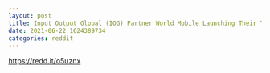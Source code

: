 ```yaml
--- 
layout: post 
title: Input Output Global (IOG) Partner World Mobile Launching Their Token On Cardano 
date: 2021-06-22 1624389734 
categories: reddit 
--- 
```

https://redd.it/o5uznx